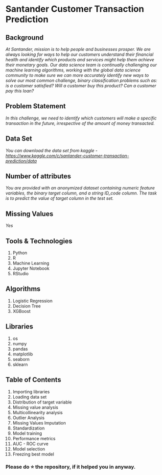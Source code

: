 # Santander Customer Transaction Prediction


## Background 
*At Santander, mission is to help people and businesses prosper. We are always looking
for ways to help our customers understand their financial health and identify which
products and services might help them achieve their monetary goals.
Our data science team is continually challenging our machine learning algorithms,
working with the global data science community to make sure we can more accurately
identify new ways to solve our most common challenge, binary classification problems
such as: is a customer satisfied? Will a customer buy this product? Can a customer pay
this loan?*

## Problem Statement
*In this challenge, we need to identify which customers will make a specific transaction in
the future, irrespective of the amount of money transacted.*

## Data Set
*You can download the data set from kaggle - https://www.kaggle.com/c/santander-customer-transaction-prediction/data*

## Number of attributes
*You are provided with an anonymized dataset containing numeric feature variables, the
binary target column, and a string ID_code column. The task is to predict the value
of target column in the test set.*

## Missing Values 
*Yes*

## Tools & Technologies 
1. Python
2. R
3. Machine Learning
4. Jupyter Notebook
5. RStudio

## Algorithms
1. Logistic Regression
2. Decision Tree 
3. XGBoost

## Libraries
1. os
2. numpy
3. pandas
4. matplotlib
5. seaborn
6. sklearn

## Table of Contents
1.  Importing libraries
2.  Loading data set
3.  Distribution of target variable
4.  Missing value analysis
5.  Multicollinearity analysis
6.  Outlier Analysis 
7.  Missing Values Imputation
8.  Standardization
9.  Model training
10. Performance metrics
11. AUC - ROC curve
12. Model selection
13. Freezing best model

### Please do ⭐ the repository, if it helped you in anyway.
